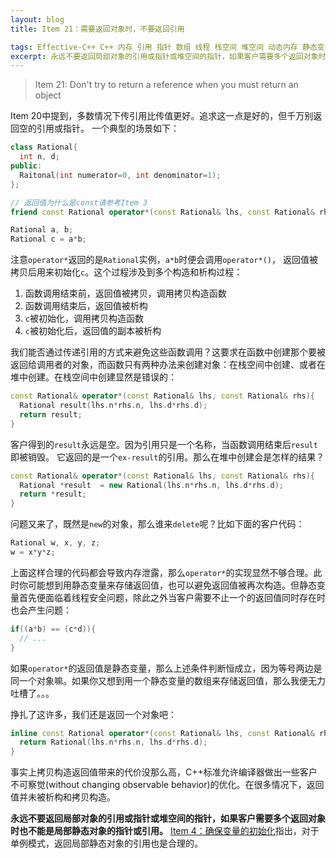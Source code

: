 ```yaml
---
layout: blog
title: Item 21：需要返回对象时，不要返回引用

tags: Effective-C++ C++ 内存 引用 指针 数组 线程 栈空间 堆空间 动态内存 静态变量 拷贝构造函数
excerpt: 永远不要返回局部对象的引用或指针或堆空间的指针，如果客户需要多个返回对象时也不能是局部静态对象的指针或引用。
---
```


> Item 21: Don't try to return a reference when you must return an object

Item 20中提到，多数情况下传引用比传值更好。追求这一点是好的，但千万别返回空的引用或指针。
一个典型的场景如下：

```cpp
class Rational{
  int n, d;
public:
  Raitonal(int numerator=0, int denominator=1);
};

// 返回值为什么是const请参考Item 3
friend const Rational operator*(const Rational& lhs, const Rational& rhs);

Rational a, b;
Rational c = a*b;
```

<!--more-->

注意`operator*`返回的是`Rational`实例，`a*b`时便会调用`operator*()`，
返回值被拷贝后用来初始化`c`。这个过程涉及到多个构造和析构过程：

1. 函数调用结束前，返回值被拷贝，调用拷贝构造函数
2. 函数调用结束后，返回值被析构
3. `c`被初始化，调用拷贝构造函数
3. `c`被初始化后，返回值的副本被析构

我们能否通过传递引用的方式来避免这些函数调用？这要求在函数中创建那个要被返回给调用者的对象，而函数只有两种办法来创建对象：在栈空间中创建、或者在堆中创建。在栈空间中创建显然是错误的：

```cpp
const Rational& operator*(const Rational& lhs, const Rational& rhs){
  Rational result(lhs.n*rhs.n, lhs.d*rhs.d);
  return result;
}
```

客户得到的`result`永远是空。因为引用只是一个名称，当函数调用结束后`result`即被销毁。
它返回的是一个`ex-result`的引用。那么在堆中创建会是怎样的结果？

```cpp
const Rational& operator*(const Rational& lhs, const Rational& rhs){
  Rational *result  = new Rational(lhs.n*rhs.n, lhs.d*rhs.d);
  return *result;
}
```

问题又来了，既然是`new`的对象，那么谁来`delete`呢？比如下面的客户代码：

```cpp
Rational w, x, y, z;
w = x*y*z;
```

上面这样合理的代码都会导致内存泄露，那么`operator*`的实现显然不够合理。此时你可能想到用静态变量来存储返回值，也可以避免返回值被再次构造。但静态变量首先便面临着线程安全问题，除此之外当客户需要不止一个的返回值同时存在时也会产生问题：

```cpp
if((a*b) == (c*d)){
  // ...
}
```

如果`operator*`的返回值是静态变量，那么上述条件判断恒成立，因为等号两边是同一个对象嘛。如果你又想到用一个静态变量的数组来存储返回值，那么我便无力吐槽了。。。

挣扎了这许多，我们还是返回一个对象吧：

```cpp
inline const Rational operator*(const Rational& lhs, const Rational& rhs){
  return Rational(lhs.n*rhs.n, lhs.d*rhs.d);
}
```

事实上拷贝构造返回值带来的代价没那么高，C++标准允许编译器做出一些客户不可察觉(without changing observable behavior)的优化。在很多情况下，返回值并未被析构和拷贝构造。

**永远不要返回局部对象的引用或指针或堆空间的指针，如果客户需要多个返回对象时也不能是局部静态对象的指针或引用。**
[Item 4：确保变量的初始化][4]指出，对于单例模式，返回局部静态对象的引用也是合理的。

[4]: /2015/07/22/effective-cpp-4.html
